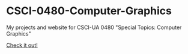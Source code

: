 # CSCI-0480-Computer-Graphics
My projects and website for CSCI-UA 0480 "Special Topics: Computer Graphics"

[Check it out!](https://cosmic-goat.github.io/CSCI-0480-Computer-Graphics/graphics/)

